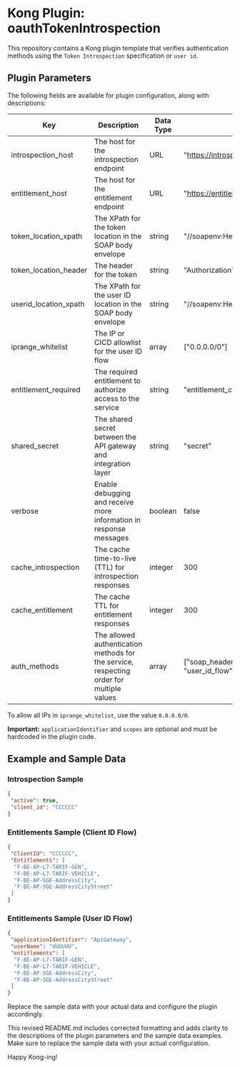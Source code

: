 # Kong Plugin: oauthTokenIntrospection

This repository contains a Kong plugin template that verifies authentication methods using the `Token Introspection` specification or `user id`.

## Plugin Parameters

The following fields are available for plugin configuration, along with descriptions:

| Key                     | Description                                                    | Data Type | Default Value                  | Required |
| ----------------------- | -------------------------------------------------------------- | --------- | ------------------------------ | -------- |
| introspection_host      | The host for the introspection endpoint                        | URL       | "https://introspection-host.com" | true     |
| entitlement_host        | The host for the entitlement endpoint                          | URL       | "https://entitlement-host.com"  | false    |
| token_location_xpath    | The XPath for the token location in the SOAP body envelope     | string    | "//soapenv:Header/ns:B2BContext/ns:AuthenticationToken" | false |
| token_location_header   | The header for the token                                       | string    | "Authorization"                | false    |
| userid_location_xpath  | The XPath for the user ID location in the SOAP body envelope  | string    | "//soapenv:Header/ns:B2BContext/ns:UserId"             | false |
| iprange_whitelist       | The IP or CICD allowlist for the user ID flow                | array     | ["0.0.0.0/0"]                  | false    |
| entitlement_required    | The required entitlement to authorize access to the service   | string    | "entitlement_check"            | true     |
| shared_secret           | The shared secret between the API gateway and integration layer | string  | "secret"                       | true     |
| verbose                 | Enable debugging and receive more information in response messages | boolean | false                        | false    |
| cache_introspection     | The cache time-to-live (TTL) for introspection responses     | integer   | 300                            | true     |
| cache_entitlement       | The cache TTL for entitlement responses                       | integer   | 300                            | true     |
| auth_methods            | The allowed authentication methods for the service, respecting order for multiple values | array | ["soap_headers_flow", "rest_headers_flow", "user_id_flow"] | true |

To allow all IPs in `iprange_whitelist`, use the value `0.0.0.0/0`.

**Important:** `applicationIdentifier` and `scopes` are optional and must be hardcoded in the plugin code.

## Example and Sample Data

### Introspection Sample

```json
{
 "active": true,
 "client_id": "CCCCCC"
}
```

### Entitlements Sample (Client ID Flow)

```json
{
 "ClientId": "CCCCCC",
 "Entitlements": [
  "F-BE-AP-L7-TARIF-GEN",
  "F-BE-AP-L7-TARIF-VEHICLE",
  "F-BE-AP-SGE-AddressCity",
  "F-BE-AP-SGE-AddressCityStreet"
 ]
}
```

### Entitlements Sample (User ID Flow)

```json
{
 "applicationIdentifier": "ApiGateway",
 "userName": "UUUUUU",
 "entitlements": [
  "F-BE-AP-L7-TARIF-GEN",
  "F-BE-AP-L7-TARIF-VEHICLE",
  "F-BE-AP-SGE-AddressCity",
  "F-BE-AP-SGE-AddressCityStreet"
 ]
}

```

Replace the sample data with your actual data and configure the plugin accordingly.


This revised README.md includes corrected formatting and adds clarity to the descriptions of the plugin parameters and the sample data examples. Make sure to replace the sample data with your actual configuration.

Happy Kong-ing!
